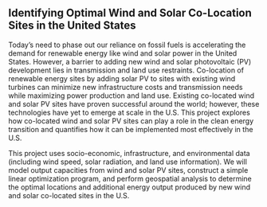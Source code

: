 ## Identifying Optimal Wind and Solar Co-Location Sites in the United States

Today’s need to phase out our reliance on fossil fuels is accelerating the demand for renewable energy like wind and solar power in the United States. However, a barrier to adding new wind and solar photovoltaic (PV) development lies in transmission and land use restraints. Co-location of renewable energy sites by adding solar PV to sites with existing wind turbines can minimize new infrastructure costs and transmission needs while maximizing power production and land use. Existing co-located wind and solar PV sites have proven successful around the world; however, these technologies have yet to emerge at scale in the U.S. This project explores how co-located wind and solar PV sites can play a role in the clean energy transition and quantifies how it can be implemented most effectively in the U.S.

This project uses socio-economic, infrastructure, and environmental data (including wind speed, solar radiation, and land use information). We will model output capacities from wind and solar PV sites, construct a simple linear optimization program, and perform geospatial analysis to determine the optimal locations and additional energy output produced by new wind and solar co-located sites in the U.S. 